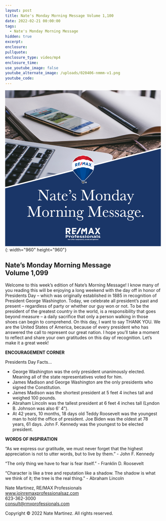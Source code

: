 ```yaml
---
layout: post
title: Nate's Monday Morning Message Volume 1,100
date: 2022-02-21 00:00:00
tags:
  - Nate's Monday Morning Message
hidden: true
excerpt:
enclosure:
pullquote:
enclosure_type: video/mp4
enclosure_time:
use_youtube_image: false
youtube_alternate_image: /uploads/020406-nmmm-v1.png
youtube_code:
---
```

![](/uploads/020406-nmmm-v1-1.png){: width="960" height="960"}

## **Nate’s Monday Morning Message<br>Volume 1,099**

Welcome to this week’s edition of Nate’s Morning Message\! I know many of you reading this will be enjoying a long weekend with the day off in honor of Presidents Day – which was originally established in 1885 in recognition of President George Washington. Today, we celebrate all president’s past and present – regardless of party or whether our guy won or not. To be the president of the greatest country in the world, is a responsibility that goes beyond measure – a daily sacrifice that only a person walking in those shoes can begin to comprehend. On this day, I want to say THANK YOU. We are the United States of America, because of every president who has answered the call to represent our great nation. I hope you’ll take a moment to reflect and share your own gratitudes on this day of recognition. Let’s make it a great week\!

**ENCOURAGEMENT CORNER**

Presidents Day Facts…

* George Washington was the only president unanimously elected. Meaning all of the state representatives voted for him.
* James Madison and George Washington are the only presidents who signed the Constitution.
* James Madison was the shortest president at 5 feet 4 inches tall and weighed 100 pounds.
* Abraham Lincoln was the tallest president at 6 feet 4 inches tall (Lyndon B. Johnson was also 6' 4").
* At 42 years, 10 months, 18 days old Teddy Roosevelt was the youngest man to hold the office of president. Joe Biden was the oldest at 78 years, 61 days. John F. Kennedy was the youngest to be elected president.

**WORDS OF INSPIRATION**

“As we express our gratitude, we must never forget that the highest appreciation is not to utter words, but to live by them.” - John F. Kennedy

“The only thing we have to fear is fear itself.” - Franklin D. Roosevelt

“Character is like a tree and reputation like a shadow. The shadow is what we think of it; the tree is the real thing.” - Abraham Lincoln

Nate Martinez, RE/MAX Professionals<br>www.joinremaxprofessionalsaz.com<br>623-362-3000<br>consult@rmxprofessionals.com

Copyright &copy; 2022 Nate Martinez. All rights reserved.
